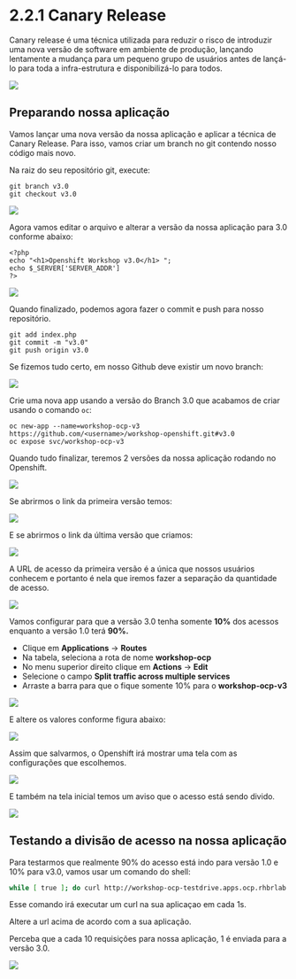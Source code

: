 # 2.2.1 Canary Release

Canary release é uma técnica utilizada para reduzir o risco de introduzir uma nova versão de software em ambiente de produção, lançando lentamente a mudança para um pequeno grupo de usuários antes de lançá-lo para toda a infra-estrutura e disponibilizá-lo para todos.

![](../../.gitbook/assets/canary-release-2%20%281%29.png)

## Preparando nossa aplicação

Vamos lançar uma nova versão da nossa aplicação e aplicar a técnica de Canary Release. Para isso, vamos criar um branch no git contendo nosso código mais novo.

Na raiz do seu repositório git, execute:

```text
git branch v3.0
git checkout v3.0
```

![](../../.gitbook/assets/git-branch%20%281%29.gif)

Agora vamos editar o arquivo e alterar a versão da nossa aplicação para 3.0 conforme abaixo:

```text
<?php
echo "<h1>Openshift Workshop v3.0</h1> ";
echo $_SERVER['SERVER_ADDR']
?>
```

![](../../.gitbook/assets/change-version%20%281%29.gif)

Quando finalizado, podemos agora fazer o commit e push para nosso repositório.

```text
git add index.php
git commit -m "v3.0"
git push origin v3.0
```

Se fizemos tudo certo, em nosso Github deve existir um novo branch:

![](../../.gitbook/assets/show-branch%20%281%29.gif)

Crie uma nova app usando a versão do Branch 3.0 que acabamos de criar usando o comando `oc`:

```
oc new-app --name=workshop-ocp-v3 https://github.com/<username>/workshop-openshift.git#v3.0
oc expose svc/workshop-ocp-v3
```

Quando tudo finalizar, teremos 2 versões da nossa aplicação rodando no Openshift.

![](../../.gitbook/assets/selection_048%20%281%29.png)

Se abrirmos o link da primeira versão temos:

![](../../.gitbook/assets/selection_049.png)

E se abrirmos o link da última versão que criamos:

![](../../.gitbook/assets/selection_050.png)

A URL de acesso da primeira versão é a única que nossos usuários conhecem e portanto é nela que iremos fazer a separação da quantidade de acesso.

![](../../.gitbook/assets/selection_051%20%281%29.png)

Vamos configurar para que a versão 3.0 tenha somente **10%** dos acessos enquanto a versão 1.0 terá **90%.**

* Clique em **Applications** -&gt; **Routes**
* Na tabela, seleciona a rota de nome **workshop-ocp**
* No menu superior direito clique em **Actions** -&gt; **Edit**
* Selecione o campo **Split traffic across multiple services**
* Arraste a barra para que o fique somente 10% para o **workshop-ocp-v3**

![](../../.gitbook/assets/select-route%20%281%29.gif)

E altere os valores conforme figura abaixo:

![](../../.gitbook/assets/selection_052.png)

Assim que salvarmos, o Openshift irá mostrar uma tela com as configurações que escolhemos.

![](../../.gitbook/assets/selection_053.png)

E também na tela inicial temos um aviso que o acesso está sendo divido.

![](../../.gitbook/assets/selection_054%20%281%29.png)

## Testando a divisão de acesso na nossa aplicação

Para testarmos que realmente 90% do acesso está indo para versão 1.0 e 10% para v3.0, vamos usar um comando do shell:

```bash
while [ true ]; do curl http://workshop-ocp-testdrive.apps.ocp.rhbrlab.com/; sleep 1.3; echo; done
```

Esse comando irá executar um curl na sua aplicaçao em cada 1s.

Altere a url acima de acordo com a sua aplicação.

Perceba que a cada 10 requisições para nossa aplicação, 1 é enviada para a versão 3.0.

![](../../.gitbook/assets/selection_055.png)

